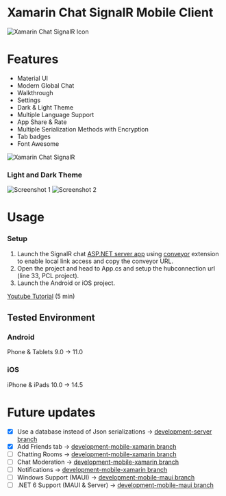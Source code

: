 # Xamarin Chat SignalR Mobile Client

![Xamarin Chat SignalR Icon](docs/icon.png)

# Features
- Material UI
- Modern Global Chat
- Walkthrough
- Settings
- Dark & Light Theme
- Multiple Language Support
- App Share & Rate
- Multiple Serialization Methods with Encryption
- Tab badges
- Font Awesome

![Xamarin Chat SignalR](docs/ios.png)

### Light and Dark Theme

![Screenshot 1](docs/Screenshot1.png)
![Screenshot 2](docs/Screenshot2.png)

# Usage

### Setup
1. Launch the SignalR chat [ASP.NET server app](https://github.com/jihadkhawaja/chat-signalr/tree/server) using [conveyor](https://conveyor.cloud?utm_source=conveyor&utm_medium=linkshare&utm_campaign=conveyor) extension to enable local link access and copy the conveyor URL.
2. Open the project and head to App.cs and setup the hubconnection url (line 33, PCL project).
3. Launch the Android or iOS project.

[Youtube Tutorial](https://youtu.be/XJHMjS201nw) (5 min)

## Tested Environment

### Android
Phone & Tablets
9.0 -> 11.0
### iOS
iPhone & iPads
10.0 -> 14.5

# Future updates
- [x] Use a database instead of Json serializations -> [development-server branch](https://github.com/jihadkhawaja/xamarin-chat-signalr/tree/development-server)
- [x] Add Friends tab -> [development-mobile-xamarin branch](https://github.com/jihadkhawaja/xamarin-chat-signalr/tree/development-mobile-xamarin)
- [ ] Chatting Rooms -> [development-mobile-xamarin branch](https://github.com/jihadkhawaja/xamarin-chat-signalr/tree/development-mobile-xamarin)
- [ ] Chat Moderation -> [development-mobile-xamarin branch](https://github.com/jihadkhawaja/xamarin-chat-signalr/tree/development-mobile-xamarin)
- [ ] Notifications -> [development-mobile-xamarin branch](https://github.com/jihadkhawaja/xamarin-chat-signalr/tree/development-mobile-xamarin)
- [ ] Windows Support (MAUI) -> [development-mobile-maui branch](https://github.com/jihadkhawaja/xamarin-chat-signalr/tree/development-mobile-maui)
- [ ] .NET 6 Support (MAUI & Server) -> [development-mobile-maui branch](https://github.com/jihadkhawaja/xamarin-chat-signalr/tree/development-mobile-maui)
